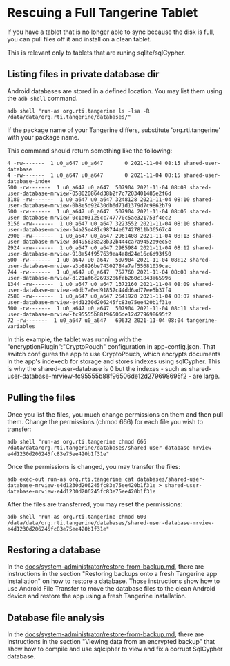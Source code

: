 # Rescuing a Full Tangerine Tablet

If you have a tablet that is no longer able to sync because the disk is full, you can pull files off it and install on a clean tablet. 

This is relevant only to tablets that are runing sqlite/sqlCypher.

## Listing files in private database dir

Android databases are stored in a defined location. You may list them using the `adb shell` command. 

```shell
adb shell "run-as org.rti.tangerine ls -lsa -R /data/data/org.rti.tangerine/databases/"
```

If the package name of your Tangerine differs, substitute 'org.rti.tangerine' with your package name.

This command should return something like the following:
```shell
4 -rw-------  1 u0_a647 u0_a647       0 2021-11-04 08:15 shared-user-database
4 -rw-------  1 u0_a647 u0_a647       0 2021-11-04 08:15 shared-user-database-index
500 -rw-------  1 u0_a647 u0_a647  507904 2021-11-04 08:08 shared-user-database-mrview-058020864d38b2f7c7203401485e2f6d
3180 -rw-------  1 u0_a647 u0_a647 3248128 2021-11-04 08:10 shared-user-database-mrview-0b8e5d92430db6d71d1379d7c9862b79
500 -rw-------  1 u0_a647 u0_a647  507904 2021-11-04 08:06 shared-user-database-mrview-0c1a03125cc747770c5ae321753f4ec2
3156 -rw-------  1 u0_a647 u0_a647 3223552 2021-11-04 08:10 shared-user-database-mrview-34a25e481c98744e67427811b36567c4
2900 -rw-------  1 u0_a647 u0_a647 2961408 2021-11-04 08:13 shared-user-database-mrview-3d495638a28b32b444ca7a9452a9ec5e
2924 -rw-------  1 u0_a647 u0_a647 2985984 2021-11-04 08:12 shared-user-database-mrview-918a54f957639ea4a8d24e16c6d93f50
500 -rw-------  1 u0_a647 u0_a647  507904 2021-11-04 08:12 shared-user-database-mrview-a3b8826be74302784a7af55681039cac
744 -rw-------  1 u0_a647 u0_a647  757760 2021-11-04 08:08 shared-user-database-mrview-d121af6c2693286feb260c1843a65996
1344 -rw-------  1 u0_a647 u0_a647 1372160 2021-11-04 08:09 shared-user-database-mrview-e0db7a0ed91857c44dd6ad77ee5b37f4
2588 -rw-------  1 u0_a647 u0_a647 2641920 2021-11-04 08:07 shared-user-database-mrview-e4d1230d206245fc83e75ee420b1f31e
500 -rw-------  1 u0_a647 u0_a647  507904 2021-11-04 08:11 shared-user-database-mrview-fc95555b88f96506de12d279698695f2
72 -rw-------  1 u0_a647 u0_a647   69632 2021-11-04 08:04 tangerine-variables
```

In this example, the tablet was running with the "encryptionPlugin":"CryptoPouch" configuration in app-config.json. That switch configures the app to use CryptoPouch, which encrypts documents in the app's indexedb for storage and stores indexes using sqlCypher. This is why the shared-user-database is 0 but the indexes - such as shared-user-database-mrview-fc95555b88f96506de12d279698695f2 - are large. 

## Pulling the files

Once you list the files, you much change permissions on them and then pull them. Change the permissions (chmod 666) for each file you wish to transfer:

```shell
adb shell "run-as org.rti.tangerine chmod 666 /data/data/org.rti.tangerine/databases/shared-user-database-mrview-e4d1230d206245fc83e75ee420b1f31e"
```

Once the permissions is changed, you may transfer the files:

```shell
adb exec-out run-as org.rti.tangerine cat databases/shared-user-database-mrview-e4d1230d206245fc83e75ee420b1f31e > shared-user-database-mrview-e4d1230d206245fc83e75ee420b1f31e
```

After the files are transferred, you may reset the permissions:

```shell
adb shell "run-as org.rti.tangerine chmod 600 /data/data/org.rti.tangerine/databases/shared-user-database-mrview-e4d1230d206245fc83e75ee420b1f31e"
```

## Restoring a database

In the [docs/system-administrator/restore-from-backup.md](https://github.com/Tangerine-Community/Tangerine/blob/master/docs/system-administrator/restore-from-backup.md#restoring-backups-onto-a-fresh-tangerine-app-installation), there are instructions in the section "Restoring backups onto a fresh Tangerine app installation" on how to restore a database. Those instructions show how to use Android File Transfer to move the database files to the clean Android device and restore the app using a fresh Tangerine installation.

## Database file analysis

In the [docs/system-administrator/restore-from-backup.md](https://github.com/Tangerine-Community/Tangerine/blob/master/docs/system-administrator/restore-from-backup.md#viewing-data-from-an-encrypted-backup), there are instructions in the section "Viewing data from an encrypted backup" that show how to compile and use sqlcipher to view and fix a corrupt SqlCypher database.
